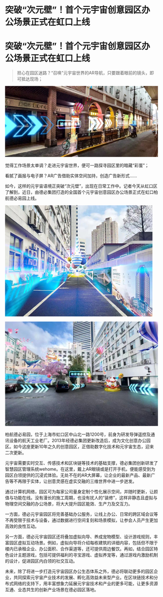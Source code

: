 # 突破“次元壁”！首个元宇宙创意园区办公场景正式在虹口上线


# 突破“次元壁”！首个元宇宙创意园区办公场景正式在虹口上线

> 担心在园区迷路？“召唤”元宇宙世界的AR导航，只要跟着眼前的镜头，即可抵达现场；

![AR导航](1648857694313caiji.jpg)

觉得工作场景太单调？走进元宇宙世界，便可一路探寻园区里的暗藏“彩蛋”；

看腻了画报与电子屏？AR广告借助实体空间加持，创造广告新形式……

如今，这样的元宇宙语境正突破“次元壁”，出现在日常工作中。记者今天从虹口区了解到，近日，由德必集团打造的全国首个元宇宙创意园区办公场景正式在虹口柏航德必易园上线。

![创意园区](835fc155-e04c-4357-af33-8afbf46248bd_1645579507326.jpg)

![创意园区2](29f4b977-d6d9-42a9-9c8a-3412fb56aa4a_1645579506770.jpg)

柏航德必易园，位于上海市虹口区中山北一路1200号，前身为研发导弹遥控及通讯设备的航天工业老厂。2013年经德必集团更新改造后，成为文化创意办公园区。如今这座更新10年之久的创意园区，正借助数字化技术和元宇宙生态，迎来二次更新。

元宇宙需要实时交互、传感技术和区块链等技术的基础支撑，德必集团创新研发了智慧园区管理系统wehome。在这里，戴上AR眼镜或是打开手机，便能感受到为园区白领提供的沉浸式体验。无处不在的AR大屏幕，让企业的最新产品、最新广告等不再限于实体，让创意灵感在虚实交融的三维世界中进一步迸发。

通过计算机网络，园区可为每家公司量身定制个性化展示空间，并随时更新，让颜值与功能在线。没有漫长的施工周期，也没有扰人的“装修”，这样非静态且虚拟与物理空间交融的办公场景，将大大提升园区能效、生产力及交互力。

一方面，德必元宇宙园区将完善基础办公服务，让线上办公、日常的跨区域会议等不再受限于技术与设备，通过数据进行空间复刻和场景模拟，让参会人员产生更加高效的良性互动。

另一方面，德必元宇宙园区还将叠加虚拟向导、养成宠物模型、设计游戏规则，丰富园区虚拟互动场景。例如，虚拟向导将介绍每栋建筑的详细内容，包括但不限于楼内已承租企业、办公面积、合作渠道等，还可提供周边餐饮。再如，结合园区特色设计主题游戏，包括可提供福利的寻宝游戏、虚拟养宠等，通过游戏内激励机制的设计，促进园区内白领的社交互动。

未来，除了将进一步打造元宇宙园区办公生态体系之外，德必将联动更多的园区企业，共同探索元宇宙产业技术的发展、孵化高效益未来型产业。在区块链技术和分布式网络的支持下，用丰富想象力延展元宇宙技术和产业的更多可能，让更多资源互通、业态共生的创新产业场景在德必园区落地。


